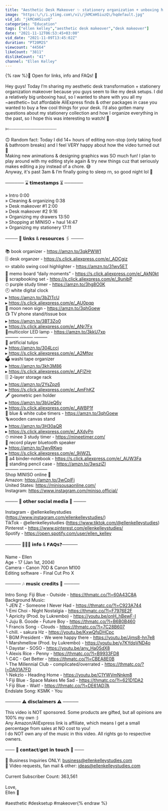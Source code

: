 ```yaml
---
title: "Aesthetic Desk Makeover ✨ stationery organization + unboxing haul 📦"
image: "https:\/\/i.ytimg.com\/vi\/jkMCmHSiuzQ\/hqdefault.jpg"
vid_id: "jkMCmHSiuzQ"
categories: "Education"
tags: ["ellen kelley","aesthetic desk makeover","desk makeover"]
date: "2021-11-12T06:53:45+03:00"
vid_date: "2021-11-09T13:45:02Z"
duration: "PT20M2S"
viewcount: "44564"
likeCount: "3811"
dislikeCount: "41"
channel: "Ellen Kelley"
---
```

{% raw %}🌸  Open for links, info and FAQs!  🌸<br /><br />Hey guys! Today I’m sharing my aesthetic desk transformation + stationery organization makeover because you guys seem to like my desk setups. I did a relatively big unboxing haul, so I wanted to share with you all my ~aesthetic~ but affordable AliExpress finds &amp; other packages in case you wanted to buy a few cool things for your desk. I’d also gotten many questions about my stationery collection and how I organize everything in the past, so I hope this was interesting to watch! 💖<br /><br />✄┈┈┈┈┈┈┈┈┈┈┈┈┈┈┈┈┈┈<br /><br />🙃 Random fact: Today I did 14+ hours of editing non-stop (only taking food &amp; bathroom breaks) and I feel VERY happy about how the video turned out 🥰 <br />Making new animations &amp; designing graphics was SO much fun! I plan to play around with my editing style again &amp; try new things cuz that seriously makes editing a joy instead of a chore. 😅<br />Anyway, it's past 3am &amp; I’m finally going to sleep rn, so good night lol 🌙<br /><br />────── ⌛️ 𝘁𝗶𝗺𝗲𝘀𝘁𝗮𝗺𝗽𝘀 ⏳ ──────<br /><br />» Intro 0:00<br />» Cleaning &amp; organizing 0:38<br />» Desk makeover #1 2:00<br />» Desk makeover #2 9:16<br />» Organizing my drawers 13:50<br />» Shopping at MINISO + haul 14:47<br />» Organizing my stationery 17:11<br /><br />──── 📌 𝗹𝗶𝗻𝗸𝘀 &amp; 𝗿𝗲𝘀𝗼𝘂𝗿𝗰𝗲𝘀 🖇 ────<br /><br />📚 book organizer - <a rel="nofollow" target="blank" href="https://amzn.to/3qkPWW1">https://amzn.to/3qkPWW1</a><br />🗄 desk organzer - <a rel="nofollow" target="blank" href="https://s.click.aliexpress.com/e/_ADCgiz">https://s.click.aliexpress.com/e/_ADCgiz</a><br />✏️ stabilo swing cool highlighter - <a rel="nofollow" target="blank" href="https://amzn.to/31wv5ET">https://amzn.to/31wv5ET</a><br />💾 memo board “daily moments” - <a rel="nofollow" target="blank" href="https://s.click.aliexpress.com/e/_AkN0kt">https://s.click.aliexpress.com/e/_AkN0kt</a><br />📑 scrapbooking set - <a rel="nofollow" target="blank" href="https://s.click.aliexpress.com/e/_9unibP">https://s.click.aliexpress.com/e/_9unibP</a><br />⏱ purple study timer - <a rel="nofollow" target="blank" href="https://amzn.to/3hg8O0K">https://amzn.to/3hg8O0K</a><br />🕘 white digital clock<br />▸ <a rel="nofollow" target="blank" href="https://amzn.to/3bZITcU">https://amzn.to/3bZITcU</a><br />▸ <a rel="nofollow" target="blank" href="https://s.click.aliexpress.com/e/_AU0pqp">https://s.click.aliexpress.com/e/_AU0pqp</a><br />🌙 moon neon sign - <a rel="nofollow" target="blank" href="https://amzn.to/3qhGoew">https://amzn.to/3qhGoew</a><br />📺 TV phone stand/tissue box<br />▸ <a rel="nofollow" target="blank" href="https://amzn.to/3BT3Zo0">https://amzn.to/3BT3Zo0</a><br />▸ <a rel="nofollow" target="blank" href="https://s.click.aliexpress.com/e/_ANr7Fx">https://s.click.aliexpress.com/e/_ANr7Fx</a><br />🏮multicolor LED lamp - <a rel="nofollow" target="blank" href="https://amzn.to/3kkU7xp">https://amzn.to/3kkU7xp</a><br />——— ——— ———<br />🌷 artificial tulips<br />▸ <a rel="nofollow" target="blank" href="https://amzn.to/304Lccj">https://amzn.to/304Lccj</a><br />▸ <a rel="nofollow" target="blank" href="https://s.click.aliexpress.com/e/_A2Mfqv">https://s.click.aliexpress.com/e/_A2Mfqv</a><br />🗳 washi tape organizer<br />▸ <a rel="nofollow" target="blank" href="https://amzn.to/3kh3M86">https://amzn.to/3kh3M86</a><br />▸ <a rel="nofollow" target="blank" href="https://s.click.aliexpress.com/e/_AFIZHr">https://s.click.aliexpress.com/e/_AFIZHr</a><br />🗄 2-layer storage rack<br />▸ <a rel="nofollow" target="blank" href="https://amzn.to/2YsZpz6">https://amzn.to/2YsZpz6</a><br />▸ <a rel="nofollow" target="blank" href="https://s.click.aliexpress.com/e/_AmFhKZ">https://s.click.aliexpress.com/e/_AmFhKZ</a><br />🖋 geometric pen holder<br />▸ <a rel="nofollow" target="blank" href="https://amzn.to/3bUeQ6v">https://amzn.to/3bUeQ6v</a><br />▸ <a rel="nofollow" target="blank" href="https://s.click.aliexpress.com/e/_AWBP1f">https://s.click.aliexpress.com/e/_AWBP1f</a><br />🎲 blue &amp; white cube timers -  <a rel="nofollow" target="blank" href="https://amzn.to/3qhGoew">https://amzn.to/3qhGoew</a><br />🪜wooden canvas stand<br />▸ <a rel="nofollow" target="blank" href="https://amzn.to/3H30aQR">https://amzn.to/3H30aQR</a><br />▸ <a rel="nofollow" target="blank" href="https://s.click.aliexpress.com/e/_AXdyPn">https://s.click.aliexpress.com/e/_AXdyPn</a> <br />⏱ minee 3 study timer - <a rel="nofollow" target="blank" href="https://mineetimer.com/">https://mineetimer.com/</a><br />💽 record player bluetooth speaker<br />▸ <a rel="nofollow" target="blank" href="https://amzn.to/3wvRKwo">https://amzn.to/3wvRKwo</a><br />▸ <a rel="nofollow" target="blank" href="https://s.click.aliexpress.com/e/_9iIWZL">https://s.click.aliexpress.com/e/_9iIWZL</a><br />📒 a4 binder-notebook - <a rel="nofollow" target="blank" href="https://s.click.aliexpress.com/e/_AUW3Fa">https://s.click.aliexpress.com/e/_AUW3Fa</a><br />👛 standing pencil case - <a rel="nofollow" target="blank" href="https://amzn.to/3wszjZI">https://amzn.to/3wszjZI</a><br />——— ——— ———<br />Shop MINISO online 🍡<br />Amazon: <a rel="nofollow" target="blank" href="https://amzn.to/3wCplFi">https://amzn.to/3wCplFi</a><br />United States: <a rel="nofollow" target="blank" href="https://minisousaonline.com/">https://minisousaonline.com/</a><br />Instagram: <a rel="nofollow" target="blank" href="https://www.instagram.com/miniso.official/">https://www.instagram.com/miniso.official/</a><br /><br />──── 📱 𝗼𝘁𝗵𝗲𝗿 𝘀𝗼𝗰𝗶𝗮𝗹 𝗺𝗲𝗱𝗶𝗮 💬 ────<br /><br />Instagram -  @ellenkelleystudies (<a rel="nofollow" target="blank" href="https://www.instagram.com/ellenkelleystudies/)">https://www.instagram.com/ellenkelleystudies/)</a><br />TikTok - @ellenkelleystudies (<a rel="nofollow" target="blank" href="https://www.tiktok.com/@ellenkelleystudies)">https://www.tiktok.com/@ellenkelleystudies)</a><br />Pinterest - <a rel="nofollow" target="blank" href="https://www.pinterest.com/ellenkelleystudies/">https://www.pinterest.com/ellenkelleystudies/</a><br />Spotify - <a rel="nofollow" target="blank" href="https://open.spotify.com/user/ellen_kelley">https://open.spotify.com/user/ellen_kelley</a><br /><br />─────  💁🏻‍♀️ 𝗶𝗻𝗳𝗼 &amp; 𝗙𝗔𝗤𝘀❓─────<br /><br />Name - Ellen<br />Age - 17 (Jan 1st, 2004)<br />Camera - Canon 70D &amp; Canon M100<br />Editing software -  Final Cut Pro X<br /><br />───── 🎶 𝗺𝘂𝘀𝗶𝗰 𝗰𝗿𝗲𝗱𝗶𝘁𝘀 🎼 ─────<br /><br />Intro Song: Fiji Blue - Outside - <a rel="nofollow" target="blank" href="https://thmatc.co/?l=60A43C8A">https://thmatc.co/?l=60A43C8A</a> <br />Background Music:<br />╰  JEN Z - Someone I Never Had - <a rel="nofollow" target="blank" href="https://thmatc.co/?l=C923A744">https://thmatc.co/?l=C923A744</a><br />╰  Emi Choi - Night Nostalgia - <a rel="nofollow" target="blank" href="https://thmatc.co/?l=F7976E2F">https://thmatc.co/?l=F7976E2F</a><br />╰  Apricity (Prod. by Lukrembo) - <a rel="nofollow" target="blank" href="https://youtu.be/onH_hBewF-I">https://youtu.be/onH_hBewF-I</a><br />╰  Juju B. Goode - Future Boy - <a rel="nofollow" target="blank" href="https://thmatc.co/?l=B6B0B460">https://thmatc.co/?l=B6B0B460</a><br />╰  Francis Song - Clouds - <a rel="nofollow" target="blank" href="https://thmatc.co/?l=7C28B607">https://thmatc.co/?l=7C28B607</a><br />╰  chill. - sakura Hz -  <a rel="nofollow" target="blank" href="https://youtu.be/KxwQfsDHCpc">https://youtu.be/KxwQfsDHCpc</a><br />╰  BGM President - We were happy there - <a rel="nofollow" target="blank" href="https://youtu.be/Jjms8-hn7e8">https://youtu.be/Jjms8-hn7e8</a><br />╰  Marshmellow (Prod. by Lukrembo) - <a rel="nofollow" target="blank" href="https://youtu.be/y7KYdqVND4o">https://youtu.be/y7KYdqVND4o</a><br />╰  Daystar - SOSO - <a rel="nofollow" target="blank" href="https://youtu.be/any_Ha0SdX8">https://youtu.be/any_Ha0SdX8</a><br />╰  Alexis Rice - Penny - <a rel="nofollow" target="blank" href="https://thmatc.co/?l=B9933FD8">https://thmatc.co/?l=B9933FD8</a><br />╰  C4C - Get Better - <a rel="nofollow" target="blank" href="https://thmatc.co/?l=CBEA8E0B">https://thmatc.co/?l=CBEA8E0B</a><br />╰  The Millennial Club - complicated/overrated - <a rel="nofollow" target="blank" href="https://thmatc.co/?l=DA01A7FD">https://thmatc.co/?l=DA01A7FD</a><br />╰  Nekzlo - Heading Home - <a rel="nofollow" target="blank" href="https://youtu.be/C1YWVmNnkm8">https://youtu.be/C1YWVmNnkm8</a><br />╰  Fiji Blue - Space Makes Me Sad - <a rel="nofollow" target="blank" href="https://thmatc.co/?l=621D1DA2">https://thmatc.co/?l=621D1DA2</a><br />╰  Fiji Blue - Wait! - <a rel="nofollow" target="blank" href="https://thmatc.co/?l=DE61AD7A">https://thmatc.co/?l=DE61AD7A</a><br />Endslate Song: KSMK - You<br /><br />─────  ⚠️ 𝗱𝗶𝘀𝗰𝗹𝗮𝗶𝗺𝗲𝗿𝘀 ⚠️ ─────<br /><br />This video is NOT sponsored. Some products are gifted, but all opinions are 100% my own :) <br />Any Amazon/AliExpress link is affiliate, which means I get a small percentage from sales at NO cost to you!<br />I do NOT own any of the music in this video. All rights go to respective owners.<br /><br />───  📨 𝗰𝗼𝗻𝘁𝗮𝗰𝘁/𝗴𝗲𝘁 𝗶𝗻 𝘁𝗼𝘂𝗰𝗵 📩 ───<br /><br />📧  Business Inquiries ONLY: business@ellenkelleystudies.com<br />💌  Video requests, fan mail &amp; other: ideas@ellenkelleystudies.com<br /><br />Current Subscriber Count: 363,561<br /><br />Love, <br />Ellen 💖<br /><br />#aesthetic #desksetup #makeover{% endraw %}
